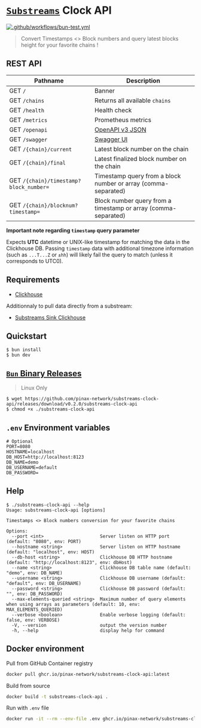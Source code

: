 # [`Substreams`](https://substreams.streamingfast.io/) Clock API

[![.github/workflows/bun-test.yml](https://github.com/pinax-network/substreams-clock-api/actions/workflows/bun-test.yml/badge.svg)](https://github.com/pinax-network/substreams-clock-api/actions/workflows/bun-test.yml)

> Convert Timestamps <> Block numbers and query latest blocks height for your favorite chains !

## REST API

| Pathname                                  | Description           |
|-------------------------------------------|-----------------------|
| GET `/`                                   | Banner
| GET `/chains`                             | Returns all available `chains`
| GET `/health`                             | Health check
| GET `/metrics`                            | Prometheus metrics
| GET `/openapi`                            | [OpenAPI v3 JSON](https://spec.openapis.org/oas/v3.0.0)
| GET `/swagger`                            | [Swagger UI](https://swagger.io/resources/open-api/)
| GET `/{chain}/current`                   | Latest block number on the chain
| GET `/{chain}/final`                      | Latest finalized block number on the chain
| GET `/{chain}/timestamp?block_number=`    | Timestamp query from a block number or array (comma-separated)
| GET `/{chain}/blocknum?timestamp=`        | Block number query from a timestamp or array (comma-separated)

**Important note regarding `timestamp` query parameter**

Expects **UTC** datetime or UNIX-like timestamp for matching the data in the Clickhouse DB. Passing `timestamp` data with additional timezone information (such as `...T...Z` or `±hh`) will likely fail the query to match (unless it corresponds to UTC0).


## Requirements

- [Clickhouse](clickhouse.com/)

Additionnaly to pull data directly from a substream:
- [Substreams Sink Clickhouse](https://github.com/pinax-network/substreams-sink-clickhouse/)

## Quickstart

```console
$ bun install
$ bun dev
```

## [`Bun` Binary Releases](https://github.com/pinax-network/substreams-sink-websockets/releases)

> Linux Only

```console
$ wget https://github.com/pinax-network/substreams-clock-api/releases/download/v0.2.0/substreams-clock-api
$ chmod +x ./substreams-clock-api
```

## `.env` Environment variables

```env
# Optional
PORT=8080
HOSTNAME=localhost
DB_HOST=http://localhost:8123
DB_NAME=demo
DB_USERNAME=default
DB_PASSWORD=
```

## Help

```console
$ ./substreams-clock-api --help
Usage: substreams-clock-api [options]

Timestamps <> Block numbers conversion for your favorite chains

Options:
  --port <int>                     Server listen on HTTP port (default: "8080", env: PORT)
  --hostname <string>              Server listen on HTTP hostname (default: "localhost", env: HOST)
  --db-host <string>               Clickhouse DB HTTP hostname (default: "http://localhost:8123", env: dbHost)
  --name <string>                  Clickhouse DB table name (default: "demo", env: DB_NAME)
  --username <string>              Clickhouse DB username (default: "default", env: DB_USERNAME)
  --password <string>              Clickhouse DB password (default: "", env: DB_PASSWORD)
  --max-elements-queried <string>  Maximum number of query elements when using arrays as parameters (default: 10, env: MAX_ELEMENTS_QUERIED)
  --verbose <boolean>              Enable verbose logging (default: false, env: VERBOSE)
  -V, --version                    output the version number
  -h, --help                       display help for command
```

## Docker environment

Pull from GitHub Container registry
```bash
docker pull ghcr.io/pinax-network/substreams-clock-api:latest
```

Build from source
```bash
docker build -t substreams-clock-api .
```

Run with `.env` file
```bash
docker run -it --rm --env-file .env ghcr.io/pinax-network/substreams-clock-api
```
